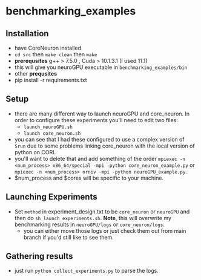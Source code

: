 # benchmarking_examples

## Installation
 - have CoreNeuron installed 
 - `cd src` then `make clean` then `make`
  - **prerequsites** g++ > 7.5.0 , Cuda > 10.1.3.1 (I used 11.1)
  - this will give you neuroGPU executable in `benchmarking_examples/bin`
 - other **prequsites**
  - pip install -r requirements.txt
  
## Setup
  - there are many different way to launch neuroGPU and core_neuron. In order to configure these experiments you'll need to edit two files:
      - `launch_neuroGPU.sh`
      - `launch core_neuron.sh`
  - you can see that I had these configured to use a complex version of `Srun` due to some problems linking core_neuron with the local version of python on CORI. 
  - you'll want to delete that and add something of the order `mpiexec -n <num_process> x86_64/special -mpi -python core_neuron_example.py` or   `mpiexec -n <num_process> nrniv -mpi -python neuroGPU_example.py`.
  - $num_process and $cores will be specific to your machine.

## Launching Experiments
  - Set `method` in experiment_design.txt to be `core_neuron` or `neuroGPU` and then do `sh launch_experiments.sh`. **Note**, this will overwrite my benchmarking results in  `neuroGPU/logs` or `core_neuron/logs`.
     - you can either move those logs or just check them out from main branch if you'd still like to see them.
     
## Gathering results
  - just run `python collect_experiments.py` to parse the logs.
 
 
 
 
 
 
